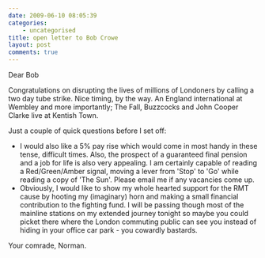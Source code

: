 ```yaml
---
date: 2009-06-10 08:05:39
categories:
    - uncategorised
title: open letter to Bob Crowe
layout: post
comments: true
---
```

Dear Bob

Congratulations on disrupting the lives of millions of Londoners by
calling a two day tube strike. Nice timing, by the way. An England
international at Wembley and more importantly; The Fall, Buzzcocks and
John Cooper Clarke live at Kentish Town.

Just a couple of quick questions before I set off:
-   I would also like a 5% pay rise which would come in most handy in
    these tense, difficult times. Also, the prospect of a guaranteed
    final pension and a job for life is also very appealing. I am
    certainly capable of reading a Red/Green/Amber signal, moving a
    lever from 'Stop' to 'Go' while reading a copy of 'The Sun'. Please
    email me if any vacancies come up.
-   Obviously, I would like to show my whole hearted support for the RMT
    cause by hooting my (imaginary) horn and making a small financial
    contribution to the fighting fund. I will be passing though most of
    the mainline stations on my extended journey tonight so maybe you
    could picket there where the London commuting public can see you
    instead of hiding in your office car park - you cowardly bastards.

Your comrade, Norman.
